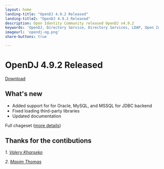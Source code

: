 ```yaml
---
layout: home
landing-title: "OpenDJ 4.9.2 Released"
landing-title2: "OpenDJ 4.9.2 Released"
description: Open Identity Community released OpenDJ v4.9.2
keywords: 'OpenDJ, Directory Service, Directory Services, LDAP, Open Identity Platform, release, SQL, JDBC'
imageurl: 'opendj-og.png'
share-buttons: true

---
```

# OpenDJ 4.9.2 Released
[Download](https://github.com/OpenIdentityPlatform/OpenDJ/releases/tag/4.9.2)

## What's new
* Added support for for Oracle, MySQL, and MSSQL for JDBC backend
* Fixed loading third-party libraries
* Updated documentation

Full chageset ([more details](https://github.com/OpenIdentityPlatform/OpenDJ/compare/4.9.1...4.9.2))

## Thanks for the contibutions

<i id="vharseko"><i>1. <a href="https://github.com/vharseko" target="_blank">Valery Kharseko</a></i>

<i id="maximthomas"><i>2. <a href="https://github.com/maximthomas" target="_blank">Maxim Thomas</a></i>





